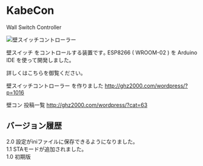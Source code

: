 # KabeCon
Wall Switch Controller


![壁スイッチコントローラー](https://i2.wp.com/ghz2000.com/wordpress/wp-content/uploads/2017/08/IMG_0460-e1501514767457.jpg?resize=650%2C607 "Kabekon")

壁スイッチ をコントロールする装置です｡
ESP8266 ( WROOM-02 ) を Arduino IDE を使って開発しました｡

詳しくはこちらを御覧ください｡

壁スイッチコントローラー を作りました
http://ghz2000.com/wordpress/?p=1016


壁コン 投稿一覧
http://ghz2000.com/wordpress/?cat=63

## バージョン履歴
2.0 設定がiniファイルに保存できるようになりました｡  
1.1 STAモードが追加されました｡  
1.0 初期版  
